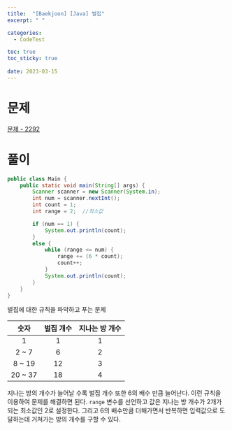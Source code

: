 ```yaml
---
title:  "[Baekjoon] [Java] 벌집"
excerpt: " "

categories:
  - CodeTest

toc: true
toc_sticky: true
 
date: 2023-03-15
---
```


# 문제

[문제 - 2292](https://www.acmicpc.net/problem/2292)

# 풀이

```java
public class Main {
    public static void main(String[] args) {
        Scanner scanner = new Scanner(System.in);
        int num = scanner.nextInt();
        int count = 1;
        int range = 2;  //최소값

        if (num == 1) {
            System.out.println(count);
        }
        else {
            while (range <= num) {
                range += (6 * count);
                count++;
            }
            System.out.println(count);
        }
    }
}
```

벌집에 대한 규칙을 파악하고 푸는 문제

|숫자|벌집 개수|지나는 방 개수
|:---:|:---:|:---:|
1|1|1
2 ~ 7|6|2
8 ~ 19|12|3
20 ~ 37|18|4

지나는 방의 개수가 늘어날 수록 벌집 개수 또한 6의 배수 만큼 늘어난다. 이런 규칙을 이용하여 문제를 해결하면 된다. `range` 변수를 선언하고 값은 지나는 방 개수가 2개가 되는 최소값인 2로 설정한다. 그리고 6의 배수만큼 더해가면서 반복하면 입력값으로 도달하는데 거쳐가는 방의 개수를 구할 수 있다.